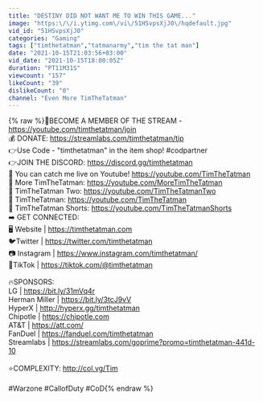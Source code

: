 ```yaml
---
title: "DESTINY DID NOT WANT ME TO WIN THIS GAME..."
image: "https:\/\/i.ytimg.com\/vi\/51HSvpsXjJ0\/hqdefault.jpg"
vid_id: "51HSvpsXjJ0"
categories: "Gaming"
tags: ["timthetatman","tatmanarmy","tim the tat man"]
date: "2021-10-15T21:03:56+03:00"
vid_date: "2021-10-15T18:00:05Z"
duration: "PT11M31S"
viewcount: "157"
likeCount: "39"
dislikeCount: "0"
channel: "Even More TimTheTatman"
---
```

{% raw %}💪BECOME A MEMBER OF THE STREAM - <a rel="nofollow" target="blank" href="https://youtube.com/timthetatman/join">https://youtube.com/timthetatman/join</a><br />💰 DONATE: <a rel="nofollow" target="blank" href="https://streamlabs.com/timthetatman/tip">https://streamlabs.com/timthetatman/tip</a><br />👉Use Code - &quot;timthetatman&quot; in the item shop! #codpartner<br />👉JOIN THE DISCORD: <a rel="nofollow" target="blank" href="https://discord.gg/timthetatman">https://discord.gg/timthetatman</a><br />🔴 You can catch me live on Youtube! <a rel="nofollow" target="blank" href="https://youtube.com/TimTheTatman">https://youtube.com/TimTheTatman</a><br />🎥 More TimTheTatman: <a rel="nofollow" target="blank" href="https://youtube.com/MoreTimTheTatman">https://youtube.com/MoreTimTheTatman</a><br />🎥 TimTheTatman Two: <a rel="nofollow" target="blank" href="https://youtube.com/TimTheTatmanTwo">https://youtube.com/TimTheTatmanTwo</a><br />🎥 TimTheTatman: <a rel="nofollow" target="blank" href="https://youtube.com/TimTheTatman">https://youtube.com/TimTheTatman</a><br />🎥 TimTheTatman Shorts: <a rel="nofollow" target="blank" href="https://youtube.com/TimTheTatmanShorts">https://youtube.com/TimTheTatmanShorts</a><br />➡️ GET CONNECTED:<br />🖥️ Website | <a rel="nofollow" target="blank" href="https://timthetatman.com">https://timthetatman.com</a><br />🐦Twitter | <a rel="nofollow" target="blank" href="https://twitter.com/timthetatman">https://twitter.com/timthetatman</a><br />📷 Instagram | <a rel="nofollow" target="blank" href="https://www.instagram.com/timthetatman/">https://www.instagram.com/timthetatman/</a><br />📱TikTok  | <a rel="nofollow" target="blank" href="https://tiktok.com/@timthetatman">https://tiktok.com/@timthetatman</a><br /><br />🔥SPONSORS:<br />LG | <a rel="nofollow" target="blank" href="https://bit.ly/31mVq4r">https://bit.ly/31mVq4r</a><br />Herman Miller | <a rel="nofollow" target="blank" href="https://bit.ly/3tcJ9vV">https://bit.ly/3tcJ9vV</a><br />HyperX | <a rel="nofollow" target="blank" href="http://hyperx.gg/timthetatman">http://hyperx.gg/timthetatman</a><br />Chipotle | <a rel="nofollow" target="blank" href="https://chipotle.com">https://chipotle.com</a><br />AT&amp;T | <a rel="nofollow" target="blank" href="https://att.com/">https://att.com/</a><br />FanDuel | <a rel="nofollow" target="blank" href="https://fanduel.com/timthetatman">https://fanduel.com/timthetatman</a><br />Streamlabs | <a rel="nofollow" target="blank" href="https://streamlabs.com/goprime?promo=timthetatman-441d-10">https://streamlabs.com/goprime?promo=timthetatman-441d-10</a><br /><br />⭐COMPLEXITY: <a rel="nofollow" target="blank" href="http://col.vg/Tim">http://col.vg/Tim</a><br /><br />#Warzone #CallofDuty #CoD{% endraw %}

